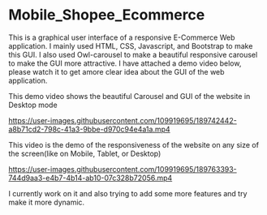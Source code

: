 # Mobile_Shopee_Ecommerce
This is a graphical user interface of a responsive E-Commerce Web application. 
I mainly used HTML, CSS, Javascript, and Bootstrap to make this GUI. I also used Owl-carousel to make a beautiful responsive carousel to make the GUI more attractive. 
I have attached a demo video below, please watch it to get amore clear idea about the GUI of the web application.

This demo video shows the beautiful Carousel and GUI of the website in Desktop mode


https://user-images.githubusercontent.com/109919695/189742442-a8b71cd2-798c-41a3-9bbe-d970c94e4a1a.mp4



This video is the demo of the responsiveness of the website on any size of the screen(like on Mobile, Tablet, or Desktop)



https://user-images.githubusercontent.com/109919695/189763393-744d9aa3-e4b7-4b14-ab10-07c328b72056.mp4





I currently work on it and also trying to add some more features and try make it more dynamic.
